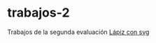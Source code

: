 # trabajos-2
Trabajos de la segunda evaluación
[Lápiz con svg](https://tobarra97.github.io/symbol-svg/)

